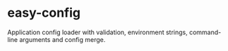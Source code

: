 # easy-config
Application config loader with validation, environment strings, command-line arguments and config merge.
